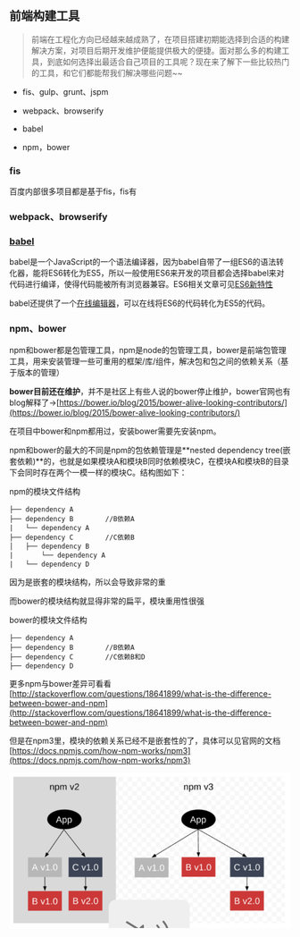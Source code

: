 ## 前端构建工具

> 前端在工程化方向已经越来越成熟了，在项目搭建初期能选择到合适的构建解决方案，对项目后期开发维护便能提供极大的便捷。面对那么多的构建工具，到底如何选择出最适合自己项目的工具呢？现在来了解下一些比较热门的工具，和它们都能帮我们解决哪些问题~~

* fis、gulp、grunt、jspm 

* webpack、browserify 

* babel 

* npm，bower

### fis

百度内部很多项目都是基于fis，fis有

### webpack、browserify 


### [babel](http://babeljs.cn/)

babel是一个JavaScript的一个语法编译器，因为babel自带了一组ES6的语法转化器，能将ES6转化为ES5，所以一般使用ES6来开发的项目都会选择babel来对代码进行编译，使得代码能被所有浏览器兼容。ES6相关文章可见[ES6新特性](https://github.com/yukiyuki1900/JStalk/tree/master/ES6%E6%96%B0%E7%89%B9%E6%80%A7)

babel还提供了一个[在线编辑器](https://babeljs.io/repl/#?babili=false&evaluate=true&lineWrap=false&presets=es2015%2Creact%2Cstage-2&targets=&browsers=&builtIns=false&code=let%20a%3B%0Aa%20%3D%200%3B)，可以在线将ES6的代码转化为ES5的代码。

### npm、bower

npm和bower都是包管理工具，npm是node的包管理工具，bower是前端包管理工具，用来安装管理一些可重用的框架/库/组件，解决包和包之间的依赖关系（基于版本的管理）

**bower目前还在维护**，并不是社区上有些人说的bower停止维护，bower官网也有blog解释了->[https://bower.io/blog/2015/bower-alive-looking-contributors/](https://bower.io/blog/2015/bower-alive-looking-contributors/)

在项目中bower和npm都用过，安装bower需要先安装npm。

npm和bower的最大的不同是npm的包依赖管理是**nested dependency tree(嵌套依赖)**的，也就是如果模块A和模块B同时依赖模块C，在模块A和模块B的目录下会同时存在两个一模一样的模块C。结构图如下：


npm的模块文件结构
```
├── dependency A
├── dependency B   		//B依赖A
|   └── dependency A
├── dependency C		//C依赖B
│   ├── dependency B	
|   	└── dependency A   
|   └── dependency D
```

因为是嵌套的模块结构，所以会导致非常的重

而bower的模块结构就显得非常的扁平，模块重用性很强

bower的模块文件结构
```
├── dependency A
├── dependency B   		//B依赖A
├── dependency C		//C依赖B和D
├── dependency D   		
```

更多npm与bower差异可看看[http://stackoverflow.com/questions/18641899/what-is-the-difference-between-bower-and-npm](http://stackoverflow.com/questions/18641899/what-is-the-difference-between-bower-and-npm)

但是在npm3里，模块的依赖关系已经不是嵌套性的了，具体可以见官网的文档[https://docs.npmjs.com/how-npm-works/npm3](https://docs.npmjs.com/how-npm-works/npm3)

![image](https://github.com/yukiyuki1900/JStalk/blob/master/%E5%89%8D%E7%AB%AF%E6%9E%84%E5%BB%BA%E5%B7%A5%E5%85%B7/npmv3.png)